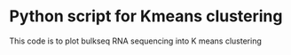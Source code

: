 # Python script for Kmeans clustering
This code is to plot bulkseq RNA sequencing into K means clustering
